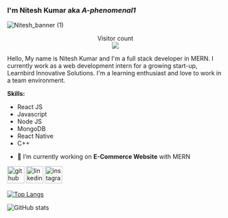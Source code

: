 ### I'm Nitesh Kumar aka _A-phenomenal1_

![Nitesh_banner (1)](https://user-images.githubusercontent.com/58008904/109398672-3f435580-7964-11eb-8f58-66339ccf361b.png)

<p align="center"> 
  Visitor count<br>
  <img src="https://profile-counter.glitch.me/sagar-viradiya/count.svg" />
</p>

Hello, My name is Nitesh Kumar and I'm a full stack developer in MERN. I currently work as a web development intern for a growing start-up, Learnbird Innovative Solutions. I'm a learning enthusiast and love to work in a team environment.

**Skills:**  
  * React JS
  * Javascript
  * Node JS
  * MongoDB
  * React Native
  * C++

- 🔭 I’m currently working on **E-Commerce Website** with MERN 


[<img src='https://cdn.jsdelivr.net/npm/simple-icons@3.0.1/icons/github.svg' alt='github' height='40'>](https://github.com/A-phenomenal1)  [<img src='https://cdn.jsdelivr.net/npm/simple-icons@3.0.1/icons/linkedin.svg' alt='linkedin' height='40'>](https://www.linkedin.com/in/niteshkumar89/)  [<img src='https://cdn.jsdelivr.net/npm/simple-icons@3.0.1/icons/instagram.svg' alt='instagram' height='40'>](https://www.instagram.com/a_phenomenal1/)  

[![Top Langs](https://github-readme-stats.vercel.app/api/top-langs/?username=A-phenomenal1&layout=compact)](https://github.com/anuraghazra/github-readme-stats)

![GitHub stats](https://github-readme-stats.vercel.app/api?username=A-phenomenal1&show_icons=true&theme=radical&hide=prs,issues)  

